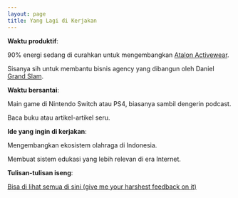 ```yaml
---
layout: page
title: Yang Lagi di Kerjakan
---
```


**Waktu produktif**:

90% energi sedang di curahkan untuk mengembangkan [Atalon Activewear](https://www.atalon.id).

Sisanya sih untuk membantu bisnis agency yang dibangun oleh Daniel [Grand Slam](tiktok.com/@grandslam.id). 


**Waktu bersantai**:

Main game di Nintendo Switch atau PS4, biasanya sambil dengerin podcast.

Baca buku atau artikel-artikel seru. 


**Ide yang ingin di kerjakan**:

Mengembangkan ekosistem olahraga di Indonesia.

Membuat sistem edukasi yang lebih relevan di era Internet.

**Tulisan-tulisan iseng**:

[Bisa di lihat semua di sini (give me your harshest feedback on it)](https://adityads.com)
